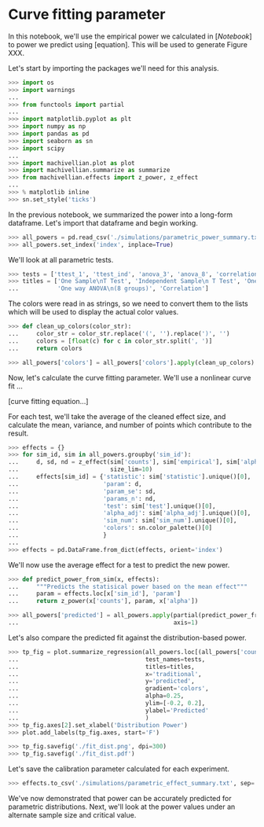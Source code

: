 # Curve fitting parameter
In this notebook, we'll use the empirical power we calculated in [*Notebook*] to power we predict using [equation]. This will be used to generate Figure XXX.

Let's start by importing the packages we'll need for this analysis.

```python
>>> import os
>>> import warnings
...
>>> from functools import partial
...
>>> import matplotlib.pyplot as plt
>>> import numpy as np
>>> import pandas as pd
>>> import seaborn as sn
>>> import scipy
...
>>> import machivellian.plot as plot
>>> import machivellian.summarize as summarize
>>> from machivellian.effects import z_power, z_effect
...
>>> % matplotlib inline
>>> sn.set_style('ticks')
```

In the previous notebook, we summarized the power into a long-form dataframe. Let's import that dataframe and begin working.

```python
>>> all_powers = pd.read_csv('./simulations/parametric_power_summary.txt', sep='\t')
>>> all_powers.set_index('index', inplace=True)
```

We'll look at all parametric tests.

```python
>>> tests = ['ttest_1', 'ttest_ind', 'anova_3', 'anova_8', 'correlation']
>>> titles = ['One Sample\nT Test', 'Independent Sample\n T Test', 'One way ANOVA\n(3 groups)',
...           'One way ANOVA\n(8 groups)', 'Correlation']
```

The colors were read in as strings, so we need to convert them to the lists which will be used to display the actual color values.

```python
>>> def clean_up_colors(color_str):
...     color_str = color_str.replace('(', '').replace(')', '')
...     colors = [float(c) for c in color_str.split(', ')]
...     return colors
```

```python
>>> all_powers['colors'] = all_powers['colors'].apply(clean_up_colors)
```

Now, let's calculate the curve fitting parameter. We'll use a nonlinear curve fit ...

[curve fitting equation...]

For each test, we'll take the average of the cleaned effect size, and calculate the mean, variance, and number of points which contribute to the result.

```python
>>> effects = {}
>>> for sim_id, sim in all_powers.groupby('sim_id'):
...     d, sd, nd = z_effect(sim['counts'], sim['empirical'], sim['alpha'].mean(),
...                          size_lim=10)
...     effects[sim_id] = {'statistic': sim['statistic'].unique()[0],
...                        'param': d,
...                        'param_se': sd,
...                        'params_n': nd,
...                        'test': sim['test'].unique()[0],
...                        'alpha_adj': sim['alpha_adj'].unique()[0],
...                        'sim_num': sim['sim_num'].unique()[0],
...                        'colors': sn.color_palette()[0]
...                        }
...
>>> effects = pd.DataFrame.from_dict(effects, orient='index')
```

We'll now use the average effect for a test to predict the new power.

```python
>>> def predict_power_from_sim(x, effects):
...     """Predicts the statisical power based on the mean effect"""
...     param = effects.loc[x['sim_id'], 'param']
...     return z_power(x['counts'], param, x['alpha'])
```

```python
>>> all_powers['predicted'] = all_powers.apply(partial(predict_power_from_sim, effects=effects),
...                                            axis=1)
```

Let's also compare the predicted fit against the distribution-based power.

```python
>>> tp_fig = plot.summarize_regression(all_powers.loc[(all_powers['counts'] > 10)],
...                                    test_names=tests,
...                                    titles=titles,
...                                    x='traditional',
...                                    y='predicted',
...                                    gradient='colors',
...                                    alpha=0.25,
...                                    ylim=[-0.2, 0.2],
...                                    ylabel='Predicted'
...                                    )
>>> tp_fig.axes[2].set_xlabel('Distribution Power')
>>> plot.add_labels(tp_fig.axes, start='F')
```

```python
>>> tp_fig.savefig('./fit_dist.png', dpi=300)
>>> tp_fig.savefig('./fit_dist.pdf')
```

Let's save the calibration parameter calculated for each experiment.

```python
>>> effects.to_csv('./simulations/parametric_effect_summary.txt', sep='\t', index_label='sim_id')
```

We've now demonstrated that power can be accurately predicted for parametric distributions. Next, we'll look at the power values under an alternate sample size and critical value.
